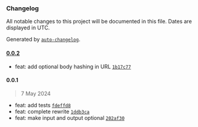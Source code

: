 ### Changelog

All notable changes to this project will be documented in this file. Dates are displayed in UTC.

Generated by [`auto-changelog`](https://github.com/CookPete/auto-changelog).

#### [0.0.2](https://github.com/the-minimal/rpc/compare/0.0.1...0.0.2)

- feat: add optional body hashing in URL [`1b17c77`](https://github.com/the-minimal/rpc/commit/1b17c7730717b49f96bb81524dc94a715400a5ba)

#### 0.0.1

> 7 May 2024

- feat: add tests [`fdeffd8`](https://github.com/the-minimal/rpc/commit/fdeffd80e2625d1888913fab86d41bd23bd213cd)
- feat: complete rewrite [`1ddb3ca`](https://github.com/the-minimal/rpc/commit/1ddb3ca0bec1d7a1c822028229981688a9e83fd1)
- feat: make input and output optional [`202af30`](https://github.com/the-minimal/rpc/commit/202af301606954ceb27b6500fc277dd60e874ae7)

